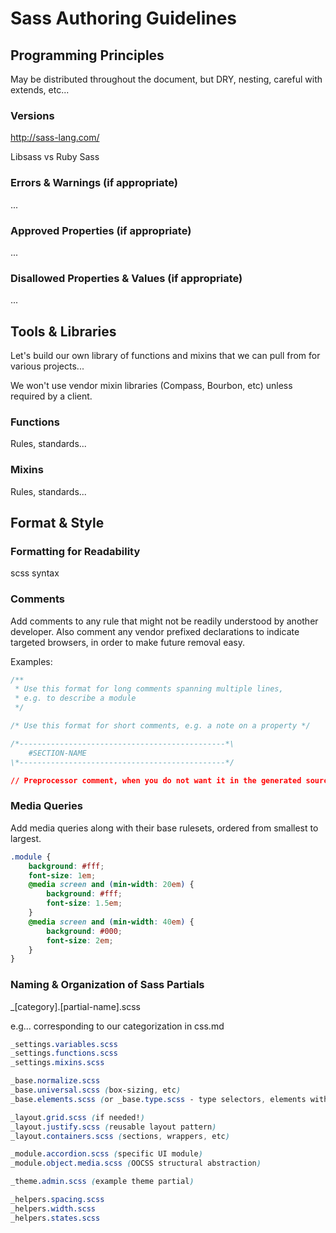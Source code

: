 # Sass Authoring Guidelines

## Programming Principles

May be distributed throughout the document, but DRY, nesting, careful with extends, etc...


### Versions

http://sass-lang.com/

Libsass vs Ruby Sass


### Errors & Warnings (if appropriate)

...

### Approved Properties (if appropriate)

...


### Disallowed Properties & Values (if appropriate)

...

## Tools & Libraries

Let's build our own library of functions and mixins that we can pull from for various projects...

We won't use vendor mixin libraries (Compass, Bourbon, etc) unless required by a client.

### Functions

Rules, standards...

### Mixins

Rules, standards...

## Format & Style

### Formatting for Readability

scss syntax

### Comments

Add comments to any rule that might not be readily understood by another developer. Also comment any vendor prefixed declarations to indicate targeted browsers, in order to make future removal easy.

Examples:

```css
/**
 * Use this format for long comments spanning multiple lines,
 * e.g. to describe a module
 */

/* Use this format for short comments, e.g. a note on a property */

/*----------------------------------------------*\
    #SECTION-NAME
\*----------------------------------------------*/

// Preprocessor comment, when you do not want it in the generated source
```

### Media Queries

Add media queries along with their base rulesets, ordered from smallest to largest.

```scss
.module {
	background: #fff;
	font-size: 1em;
	@media screen and (min-width: 20em) {
		background: #fff;
		font-size: 1.5em;
	}
	@media screen and (min-width: 40em) {
		background: #000;
		font-size: 2em;
	}
}
```

### Naming & Organization of Sass Partials

_[category].[partial-name].scss

e.g... corresponding to our categorization in css.md

```scss
_settings.variables.scss
_settings.functions.scss
_settings.mixins.scss

_base.normalize.scss
_base.universal.scss (box-sizing, etc)
_base.elements.scss (or _base.type.scss - type selectors, elements without classes)

_layout.grid.scss (if needed!)
_layout.justify.scss (reusable layout pattern)
_layout.containers.scss (sections, wrappers, etc)

_module.accordion.scss (specific UI module)
_module.object.media.scss (OOCSS structural abstraction)

_theme.admin.scss (example theme partial)

_helpers.spacing.scss
_helpers.width.scss
_helpers.states.scss
```
